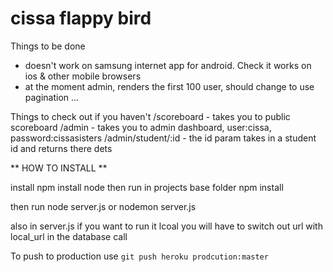# cissa flappy bird

Things to be done
  - doesn't work on samsung internet app for android. Check it works on ios & other mobile browsers
  - at the moment admin, renders the first 100 user, should change to use pagination ... 

Things to check out if you haven't
  /scoreboard - takes you to public scoreboard
  /admin - takes you to admin dashboard, user:cissa, password:cissasisters
  /admin/student/:id - the id param takes in a student id and returns there dets

  

** HOW TO INSTALL **

install npm
install node
then run in projects base folder
npm install

then run
node server.js   or    nodemon server.js


also in server.js if you want to run it lcoal you will have to switch out
url with local_url in the database call

To push to production use ```git push heroku prodcution:master```

